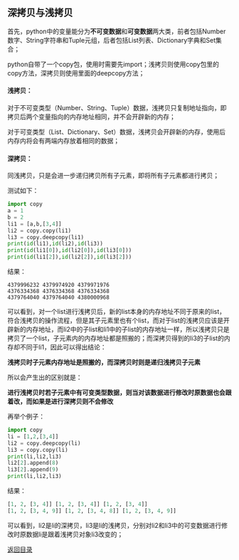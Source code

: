 ## 深拷贝与浅拷贝

首先，python中的变量能分为**不可变数据**和**可变数据**两大类，前者包括Number数字、String字符串和Tuple元组，后者包括List列表、Dictionary字典和Set集合；



python自带了一个copy包，使用时需要先import；浅拷贝则使用copy包里的copy方法，深拷贝则使用里面的deepcopy方法；



#### 浅拷贝：

对于不可变类型（Number、String、Tuple）数据，浅拷贝只复制地址指向，即拷贝后两个变量指向的内存地址相同，并不会开辟新的内存；

对于可变类型（List、Dictionary、Set）数据，浅拷贝会开辟新的内存，使用后内存内将会有两端内存放着相同的数据；



#### 深拷贝：

同浅拷贝，只是会进一步递归拷贝所有子元素，即将所有子元素都进行拷贝；



测试如下：

```python
import copy
a = 1
b = 2
li1 = [a,b,[3,4]]
li2 = copy.copy(li1)
li3 = copy.deepcopy(li1)
print(id(li1),id(li2),id(li3))
print(id(li1[0]),id(li2[0]),id(li3[0]))
print(id(li1[2]),id(li2[2]),id(li3[2]))
```

结果：

```
4379996232 4379974920 4379971976
4376334368 4376334368 4376334368
4379764040 4379764040 4380000968
```

可以看到，对一个list进行浅拷贝后，新的list本身的内存地址不同于原来的list，符合浅拷贝的操作流程，但是其子元素里也有个list，而对于list的浅拷贝应该是开辟新的内存地址，而li2中的子list和li1中的子list的内存地址一样，所以浅拷贝只是拷贝了一个list，子元素内的内存地址都是照搬的；而深拷贝得到的li3的子list的内存却不同于li1，因此可以得出结论：

**浅拷贝时子元素内存地址是照搬的，而深拷贝时则是递归浅拷贝子元素**

所以会产生出的区别就是：

**进行浅拷贝时若子元素中有可变类型数据，则当对该数据进行修改时原数据也会跟着改，而如果是进行深拷贝则不会修改**

再举个例子：

```python
import copy
li = [1,2,[3,4]]
li2 = copy.deepcopy(li)
li3 = copy.copy(li)
print(li,li2,li3)
li2[2].append(8)
li3[2].append(9)
print(li,li2,li3)
```

结果：

```python
[1, 2, [3, 4]] [1, 2, [3, 4]] [1, 2, [3, 4]]
[1, 2, [3, 4, 9]] [1, 2, [3, 4, 8]] [1, 2, [3, 4, 9]]
```

可以看到，li2是li的深拷贝，li3是li的浅拷贝，分别对li2和li3中的可变数据进行修改时原数据li是跟着浅拷贝对象li3改变的；



 

[返回目录](https://ko710395.github.io/)